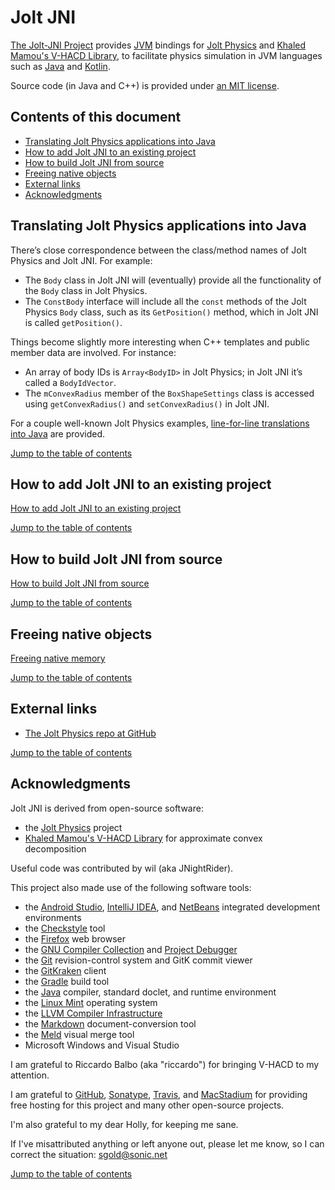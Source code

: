 # Jolt JNI

[The Jolt-JNI Project][project] provides
[JVM] bindings for [Jolt Physics][jolt]
and [Khaled Mamou's V-HACD Library][vhacd],
to facilitate physics simulation in JVM languages such as [Java] and [Kotlin].

Source code (in Java and C++) is provided under
[an MIT license][license].


<a name="toc"></a>

## Contents of this document

+ [Translating Jolt Physics applications into Java](#translate)
+ [How to add Jolt JNI to an existing project](#add)
+ [How to build Jolt JNI from source](#build)
+ [Freeing native objects](#free)
+ [External links](#links)
+ [Acknowledgments](#acks)


<a name="translate"></a>

## Translating Jolt Physics applications into Java

There’s close correspondence between the class/method names
of Jolt Physics and Jolt JNI.
For example:

+ The `Body` class in Jolt JNI will (eventually) provide
  all the functionality of the `Body` class in Jolt Physics.
+ The `ConstBody` interface will include all the `const` methods
  of the Jolt Physics `Body` class, such as its `GetPosition()` method,
  which in Jolt JNI is called `getPosition()`.

Things become slightly more interesting when C++ templates
and public member data are involved. For instance:

+ An array of body IDs is `Array<BodyID>` in Jolt Physics;
  in Jolt JNI it’s called a `BodyIdVector`.
+ The `mConvexRadius` member of the `BoxShapeSettings` class
  is accessed using `getConvexRadius()` and `setConvexRadius()` in Jolt JNI.

For a couple well-known Jolt Physics examples,
[line-for-line translations into Java](https://github.com/stephengold/jolt-jni/tree/master/src/test/java/testjoltjni/app)
are provided.

[Jump to the table of contents](#toc)


<a name="add"></a>
<a name="addAndroid"></a>
<a name="init"></a>

## How to add Jolt JNI to an existing project

[How to add Jolt JNI to an existing project](https://stephengold.github.io/jolt-jni-docs/jolt-jni-en/English/add.html)

[Jump to the table of contents](#toc)


<a name="build"></a>

## How to build Jolt JNI from source

[How to build Jolt JNI from source](https://stephengold.github.io/jolt-jni-docs/jolt-jni-en/English/build.html)

[Jump to the table of contents](#toc)


<a name="free"></a>

## Freeing native objects

[Freeing native memory](https://stephengold.github.io/jolt-jni-docs/jolt-jni-en/English/free.html)

[Jump to the table of contents](#toc)


<a name="links"></a>

## External links

+ [The Jolt Physics repo at GitHub](https://github.com/jrouwe/JoltPhysics)

[Jump to the table of contents](#toc)


<a name="acks"></a>

## Acknowledgments

Jolt JNI is derived from open-source software:

  + the [Jolt Physics][jolt] project
  + [Khaled Mamou's V-HACD Library][vhacd] for approximate convex decomposition

Useful code was contributed by wil (aka JNightRider).

This project also made use of the following software tools:

  + the [Android Studio][studio], [IntelliJ IDEA][idea], and [NetBeans]
    integrated development environments
  + the [Checkstyle] tool
  + the [Firefox] web browser
  + the [GNU Compiler Collection][gcc] and [Project Debugger][gdb]
  + the [Git] revision-control system and GitK commit viewer
  + the [GitKraken] client
  + the [Gradle] build tool
  + the [Java] compiler, standard doclet, and runtime environment
  + the [Linux Mint][mint] operating system
  + the [LLVM Compiler Infrastructure][llvm]
  + the [Markdown] document-conversion tool
  + the [Meld] visual merge tool
  + Microsoft Windows and Visual Studio

I am grateful to Riccardo Balbo (aka "riccardo") for bringing
V-HACD to my attention.

I am grateful to [GitHub], [Sonatype],
[Travis], and [MacStadium]
for providing free hosting for this project
and many other open-source projects.

I'm also grateful to my dear Holly, for keeping me sane.

If I've misattributed anything or left anyone out, please let me know, so I can
correct the situation: sgold@sonic.net

[Jump to the table of contents](#toc)


[checkstyle]: https://checkstyle.org "Checkstyle"
[firefox]: https://www.mozilla.org/en-US/firefox "Firefox"
[gcc]: https://gcc.gnu.org "GNU Compiler Collection"
[gdb]: https://www.gnu.org/software/gdb/ "GNU Project Debugger"
[git]: https://git-scm.com "Git"
[github]: https://github.com "GitHub"
[gitkraken]: https://www.gitkraken.com "GitKraken client"
[gradle]: https://gradle.org "Gradle"
[idea]: https://www.jetbrains.com/idea/ "IntelliJ IDEA"
[java]: https://en.wikipedia.org/wiki/Java_(programming_language) "Java programming language"
[jolt]: https://jrouwe.github.io/JoltPhysics "Jolt Physics"
[jvm]: https://en.wikipedia.org/wiki/Java_virtual_machine "Java Virtual Machine"
[kotlin]: https://en.wikipedia.org/wiki/Kotlin_(programming_language) "Kotlin programming language"
[license]: https://github.com/stephengold/jolt-jni/blob/master/LICENSE "Jolt-JNI license"
[llvm]: https://www.llvm.org "LLVM Compiler"
[macstadium]: https://www.macstadium.com/ "MacStadium"
[markdown]: https://daringfireball.net/projects/markdown "Markdown"
[meld]: https://meldmerge.org "Meld merge tool"
[mint]: https://linuxmint.com "Linux Mint"
[netbeans]: https://netbeans.org "NetBeans"
[project]: https://github.com/stephengold/jolt-jni "Jolt-JNI project"
[sonatype]: https://www.sonatype.com "Sonatype"
[studio]: https://developer.android.com/studio "Android Studio IDE"
[travis]: https://travis-ci.com "Travis CI"
[vhacd]: https://github.com/kmammou/v-hacd "V-HACD Library"

